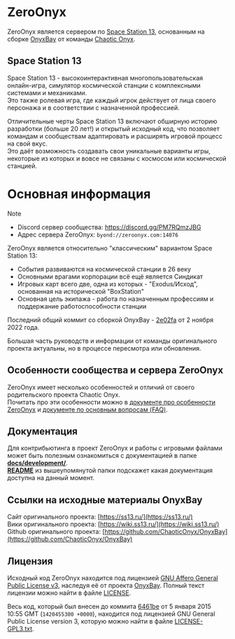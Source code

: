 # ZeroOnyx
ZeroOnyx является сервером по [Space Station 13](https://spacestation13.com/), основанным на сборке [OnyxBay](https://github.com/ChaoticOnyx/OnyxBay) от команды [Chaotic Onyx](https://github.com/ChaoticOnyx).

## Space Station 13
Space Station 13 - высокоинтерактивная многопользовательская онлайн-игра, симулятор космической станции с комплексными системами и механиками.  
Это также ролевая игра, где каждый игрок действует от лица своего персонажа и в соответствии с назначенной профессией.

Отличительные черты Space Station 13 включают обширную историю разработки (больше 20 лет!) и открытый исходный код, что позволяет командам и сообществам адаптировать и расширять игровой процесс на свой вкус.  
Это даёт возможность создавать свои уникальные варианты игры, некоторые из которых и вовсе не связаны с космосом или космической станцией.

# Основная информация
> [!NOTE]
> - Discord сервер сообщества: https://discord.gg/PM7RQmzJBG
> - Адрес сервера ZeroOnyx: `byond://zeroonyx.com:14076`

ZeroOnyx является относительно "классическим" вариантом Space Station 13:
- События развиваются на космической станции в 26 веку
- Основными врагами корпорации всё ещё является Синдикат
- Игровых карт всего две, одна из которых - "Exodus/Исход", основанная на исторической "BoxStation"
- Основная цель экипажа - работа по назначенным профессиям и поддержание работоспособности станции

Последний общий коммит со сборкой OnyxBay - [2e02fa](https://github.com/ZeroHubProjects/ZeroOnyx/commit/2e02fad116f279105439f03593ba9ea9720bd5d8) от 2 ноября 2022 года.

Большая часть руководств и информации от команды оригинального проекта актуальны, но в процессе пересмотра или обновления.

## Особенности сообщества и сервера ZeroOnyx
ZeroOnyx имеет несколько особенностей и отличий от своего родительского проекта Chaotic Onyx.  
Почитать про эти особенности можно в [документе про особенности ZeroOnyx](https://github.com/ZeroHubProjects/ZeroOnyx/blob/docs/readme-server-overview-update/docs/about_zeroonyx/about-zeroonyx.ru.md) и [документе по основным вопросам (FAQ)](https://github.com/ZeroHubProjects/ZeroOnyx/blob/docs/readme-server-overview-update/docs/about_zeroonyx/faq-zeroonyx.ru.md).

## Документация
Для контрибьютинга в проект ZeroOnyx и работы с игровыми файлами может быть полезным ознакомиться с документацией в папке **[docs/development/](https://github.com/ZeroHubProjects/ZeroOnyx/tree/docs/readme-server-overview-update/docs/development)**.  
**[README](https://github.com/ZeroHubProjects/ZeroOnyx/blob/docs/readme-server-overview-update/docs/development/README.md)** из вышеупомянутой папки подскажет какая документация доступна на данный момент.

## Ссылки на исходные материалы OnyxBay
Сайт оригинального проекта: [https://ss13.ru/](https://ss13.ru/)  
Вики оригинального проекта: [https://wiki.ss13.ru/](https://wiki.ss13.ru/)  
Github оригинального проекта: [https://github.com/ChaoticOnyx/OnyxBay](https://github.com/ChaoticOnyx/OnyxBay)

## Лицензия

Исходный код ZeroOnyx находится под лицензией [GNU Affero General Public License v3](http://www.gnu.org/licenses/agpl.html), наследуя её от проекта [OnyxBay](https://github.com/ChaoticOnyx/OnyxBay/blob/dev/LICENSE). Полный текст лицензии можно найти в файле [LICENSE](https://github.com/ZeroHubProjects/ZeroOnyx/blob/master/LICENSE.txt).

Весь код, который был внесен до коммита [6461be](https://github.com/ZeroHubProjects/ZeroOnyx/commit/6461beaf587de4e35fff02efdb7708e61ce43ed8) от 5 января 2015 10:55 GMT (`1420455300 +0000`), находится под лицензией GNU General Public License version 3, которую можно найти в файле [LICENSE-GPL3.txt](https://github.com/ZeroHubProjects/ZeroOnyx/blob/master/docs/LICENSE-GPL3.txt).
